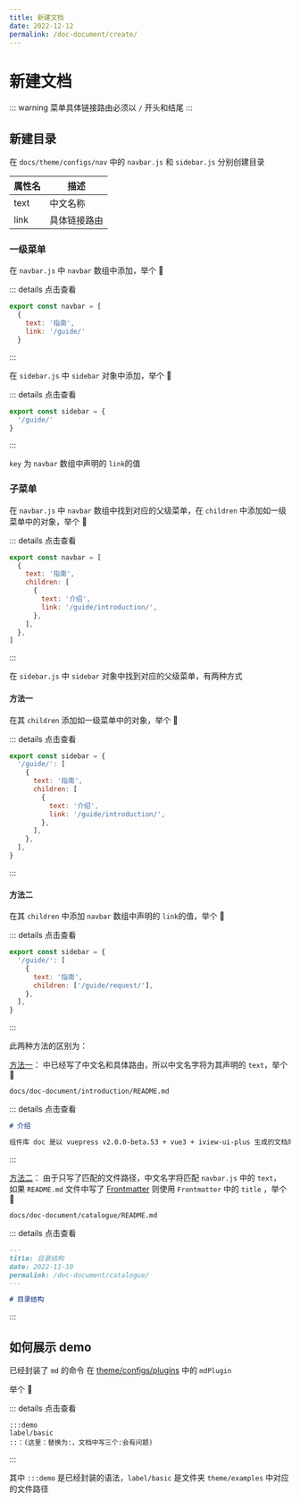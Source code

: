 ```yaml
---
title: 新建文档
date: 2022-12-12
permalink: /doc-document/create/
---
```


# 新建文档

::: warning
菜单具体链接路由必须以 `/` 开头和结尾
:::

## 新建目录

在 `docs/theme/configs/nav` 中的 `navbar.js` 和 `sidebar.js` 分别创建目录

| 属性名 | 描述         |
| ------ | ------------ |
| text   | 中文名称     |
| link   | 具体链接路由 |

### 一级菜单

在 `navbar.js` 中 `navbar` 数组中添加，举个 :chestnut:

::: details 点击查看

```js
export const navbar = [
  {
    text: '指南',
    link: '/guide/'
  }
```

:::

在 `sidebar.js` 中 `sidebar` 对象中添加，举个 :chestnut:

::: details 点击查看

```js
export const sidebar = {
  '/guide/'
}
```

:::

`key` 为 `navbar` 数组中声明的 `link`的值

### 子菜单

在 `navbar.js` 中 `navbar` 数组中找到对应的父级菜单，在 `children` 中添加如一级菜单中的对象，举个 :chestnut:

::: details 点击查看

```js
export const navbar = [
  {
    text: '指南',
    children: [
      {
        text: '介绍',
        link: '/guide/introduction/',
      },
    ],
  },
]
```

:::

在 `sidebar.js` 中 `sidebar` 对象中找到对应的父级菜单，有两种方式

#### 方法一

在其 `children` 添加如一级菜单中的对象，举个 :chestnut:

::: details 点击查看

```js
export const sidebar = {
  '/guide/': [
    {
      text: '指南',
      children: [
        {
          text: '介绍',
          link: '/guide/introduction/',
        },
      ],
    },
  ],
}
```

:::

#### 方法二

在其 `children` 中添加 `navbar` 数组中声明的 `link`的值，举个 :chestnut:

::: details 点击查看

```js
export const sidebar = {
  '/guide/': [
    {
      text: '指南',
      children: ['/guide/request/'],
    },
  ],
}
```

:::

此两种方法的区别为：

[方法一](/doc-document/create/#方法一)： 中已经写了中文名和具体路由，所以中文名字将为其声明的 `text`，举个 :chestnut:

`docs/doc-document/introduction/README.md`

::: details 点击查看

```md
# 介绍

组件库 doc 是以 vuepress v2.0.0-beta.53 + vue3 + iview-ui-plus 生成的文档库。
```

:::

[方法二](/doc-document/create/#方法二)： 由于只写了匹配的文件路径，中文名字将匹配 `navbar.js` 中的 `text`， 如果 `README.md` 文件中写了 [Frontmatter](https://v2.vuepress.vuejs.org/zh/guide/page.html#frontmatter) 则使用 `Frontmatter` 中的 `title` ，举个 :chestnut:

`docs/doc-document/catalogue/README.md`

::: details 点击查看

```md
---
title: 目录结构
date: 2022-11-10
permalink: /doc-document/catalogue/
---

# 目录结构
```

:::

## 如何展示 demo

已经封装了 `md` 的命令 在 [theme/configs/plugins](http://192.168.1.123:10080/platform/qsdi/web-basic-doc/-/blob/packages/theme/configs/plugins.js#L19) 中的 `mdPlugin`

举个 :chestnut:

::: details 点击查看

```
:::demo
label/basic
::：(这里：替换为:，文档中写三个:会有问题)
```

:::

其中 `:::demo` 是已经封装的语法，`label/basic` 是文件夹 `theme/examples` 中对应的文件路径
